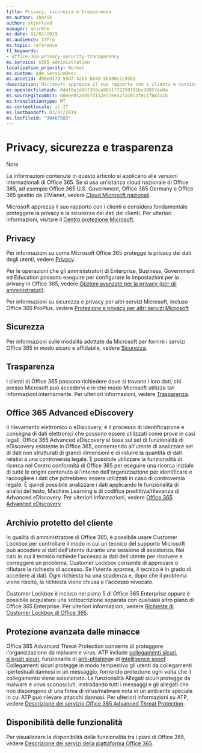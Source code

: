 ```yaml
---
title: Privacy, sicurezza e trasparenza
ms.author: sharik
author: skjerland
manager: mnirkhe
ms.date: 01/02/2019
ms.audience: ITPro
ms.topic: reference
f1_keywords:
- office-365-privacy-security-transparency
ms.service: o365-administration
localization_priority: Normal
ms.custom: Adm_ServiceDesc
ms.assetid: d90ed179-59d7-42b3-b849-5b580c2c93b1
description: Microsoft apprezza il suo rapporto con i clienti e considera fondamentale proteggere la privacy e la sicurezza dei dati dei clienti. Per ulteriori informazioni, visitare il Centro protezione Microsoft.
ms.openlocfilehash: 044f8e1d45f359ca9851f72259791bc38857ea8a
ms.sourcegitcommit: 68eee0c2885fd112e37eea27370c3f8c1f0831cb
ms.translationtype: MT
ms.contentlocale: it-IT
ms.lasthandoff: 03/07/2019
ms.locfileid: "30467583"
---
```

# <a name="privacy-security-and-transparency"></a>Privacy, sicurezza e trasparenza

> [!NOTE]
> Le informazioni contenute in questo articolo si applicano alle versioni internazionali di Office 365. Se si usa un'istanza cloud nazionale di Office 365, ad esempio Office 365 U.S. Government, Office 365 Germany e Office 365 gestito da 21Vianet, vedere [Cloud Microsoft nazionali](https://go.microsoft.com/fwlink/?linkid=841582). 
  
Microsoft apprezza il suo rapporto con i clienti e considera fondamentale proteggere la privacy e la sicurezza dei dati dei clienti. Per ulteriori informazioni, visitare il [Centro protezione Microsoft](http://go.microsoft.com/fwlink/?LinkID=717951&amp;clcid=0x409).
  
## <a name="privacy"></a>Privacy

Per informazioni su come Microsoft Office 365 protegge la privacy dei dati degli utenti, vedere [Privacy](http://go.microsoft.com/fwlink/?LinkID=717953&amp;clcid=0x409). 
  
Per le operazioni che gli amministratori di Enterprise, Business, Government ed Education possono eseguire per configurare le impostazioni per la privacy in Office 365, vedere [Opzioni avanzate per la privacy (per gli amministratori)](https://go.microsoft.com/fwlink/p/?LinkID=285202).
  
Per informazioni su sicurezza e privacy per altri servizi Microsoft, incluso Office 365 ProPlus, vedere [Protezione e privacy per altri servizi Microsoft](https://go.microsoft.com/fwlink/p/?LinkID=281962)
  
## <a name="security"></a>Sicurezza

Per informazioni sulle modalità adottate da Microsoft per fornire i servizi Office 365 in modo sicuro e affidabile, vedere [Sicurezza](http://go.microsoft.com/fwlink/?LinkID=717954&amp;clcid=0x409).
  
## <a name="transparency"></a>Trasparenza

I clienti di Office 365 possono richiedere dove si trovano i loro dati, chi presso Microsoft può accedervi e in che modo Microsoft utilizza tali informazioni internamente. Per ulteriori informazioni, vedere [Trasparenza](http://go.microsoft.com/fwlink/?LinkID=717955&amp;clcid=0x409).
  
## <a name="office-365-advanced-ediscovery"></a>Office 365 Advanced eDiscovery

Il rilevamento elettronico o eDiscovery, è il processo di identificazione e consegna di dati elettronici che possono essere utilizzati come prove in casi legali. Office 365 Advanced eDiscovery si basa sul set di funzionalità di eDiscovery esistente in Office 365, consentendo all'utente di analizzare set di dati non strutturati di grandi dimensioni e di ridurre la quantità di dati relativi a una controversia legale. È possibile utilizzare la funzionalità di ricerca nel Centro conformità di Office 365 per eseguire una ricerca iniziale di tutte le origini contenuto all'interno dell'organizzazione per identificare e raccogliere i dati che potrebbero essere utilizzati in caso di controversia legale. È quindi possibile analizzare i dati applicando le funzionalità di analisi del testo, Machine Learning e di codifica predittiva/rilevanza di Advanced eDiscovery. Per ulteriori informazioni, vedere [Office 365 Advanced eDiscovery](http://go.microsoft.com/fwlink/?LinkID=717971&amp;clcid=0x409).
  
## <a name="customer-lockbox"></a>Archivio protetto del cliente

In qualità di amministratore di Office 365, è possibile usare Customer Lockbox per controllare il modo in cui un tecnico del supporto Microsoft può accedere ai dati dell'utente durante una sessione di assistenza. Nei casi in cui il tecnico richiede l'accesso ai dati dell'utente per risolvere e correggere un problema, Customer Lockbox consente di approvare o rifiutare la richiesta di accesso. Se l'utente approva, il tecnico è in grado di accedere ai dati. Ogni richiesta ha una scadenza e, dopo che il problema viene risolto, la richiesta viene chiusa e l'accesso revocato.
  
Customer Lockbox è incluso nel piano 5 di Office 365 Enterprise oppure è possibile acquistare una sottoscrizione separata con qualsiasi altro piano di Office 365 Enterprise. Per ulteriori informazioni, vedere [Richieste di Customer Lockbox di Office 365](http://go.microsoft.com/fwlink/?LinkID=717969&amp;clcid=0x409).
  
## <a name="advanced-threat-protection"></a>Protezione avanzata dalle minacce

Office 365 Advanced Threat Protection consente di proteggere l'organizzazione da malware e virus. ATP include [collegamenti sicuri](https://docs.microsoft.com/office365/securitycompliance/atp-safe-links), [allegati sicuri](https://docs.microsoft.com/office365/securitycompliance/atp-safe-attachments), funzionalità di [anti-phishing](https://docs.microsoft.com/office365/securitycompliance/atp-anti-phishing)e di [Intelligence spoof](https://docs.microsoft.com/office365/securitycompliance/learn-about-spoof-intelligence) . Collegamenti sicuri protegge in modo tempestivo gli utenti da collegamenti ipertestuali dannosi in un messaggio, fornendo protezione ogni volta che il collegamento viene selezionato. La funzionalità Allegati sicuri protegge da malware e virus sconosciuti, instradando tutti i messaggi e gli allegati che non dispongono di una firma di virus/malware nota in un ambiente speciale in cui ATP può rilevare attacchi dannosi. Per ulteriori informazioni su ATP, vedere [Descrizione del servizio Office 365 Advanced Threat Protection](../office-365-advanced-threat-protection-service-description.md).
  
## <a name="feature-availability"></a>Disponibilità delle funzionalità

Per visualizzare la disponibilità delle funzionalità tra i piani di Office 365, vedere [Descrizione dei servizi della piattaforma Office 365](https://technet.microsoft.com/en-us/library/office-365-platform-service-description.aspx).
  

